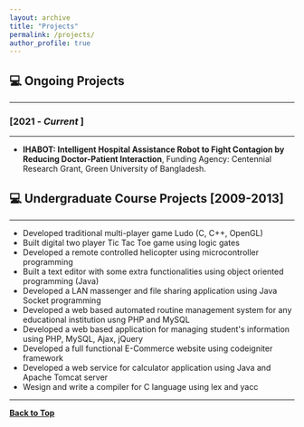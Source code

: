 ```yaml
---
layout: archive
title: "Projects"
permalink: /projects/
author_profile: true
---
```


## 💻 Ongoing Projects
---------------------

### [2021 - *Current* ]
------------------------
* **IHABOT: Intelligent Hospital Assistance Robot to Fight Contagion by Reducing Doctor-Patient Interaction**, Funding Agency: Centennial Research Grant, Green University of Bangladesh.

## 💻 Undergraduate Course Projects [2009-2013]
---------------------------------------------
* Developed traditional multi-player game Ludo (C, C++, OpenGL) 
* Built digital two player Tic Tac Toe game using logic gates
* Developed a remote controlled helicopter using microcontroller programming    
* Built a text editor with some extra functionalities using object oriented programming (Java)
* Developed a LAN massenger and file sharing application using Java Socket programming
* Developed a web based automated routine management system for any educational institution usng PHP and MySQL
* Developed a web based application for managing student's information using PHP, MySQL, Ajax, jQuery
* Developed a full functional E-Commerce website using codeigniter framework
* Developed a web service for calculator application using Java and Apache Tomcat server
* Wesign and write a compiler for C language using lex and yacc


--------------------------

[**Back to Top**](#)
